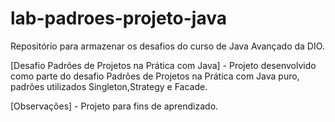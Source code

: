 # lab-padroes-projeto-java

Repositório para armazenar os desafios do curso de Java Avançado da DIO.

[Desafio Padrões de Projetos na Prática com Java] - Projeto desenvolvido como parte do desafio Padrões de Projetos na Prática com Java puro, padrões utilizados Singleton,Strategy e Facade.

[Observações] - Projeto para fins de aprendizado.
